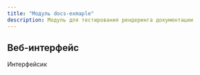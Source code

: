 ```yaml
---
title: "Модуль docs-exmaple"
description: Модуль для тестирования рендеринга документации
---
```



## Веб-интерфейс

Интерфейсик
```
